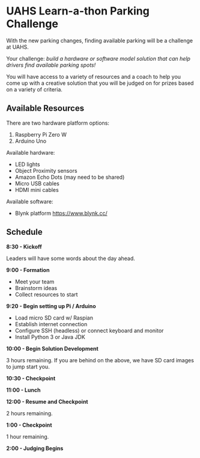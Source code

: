 # UAHS Learn-a-thon Parking Challenge

With the new parking changes, finding available parking will be a challenge at UAHS. 

Your challenge: *build a hardware or software model solution that can help drivers find available parking spots!*

You will have access to a variety of resources and a coach to help you come up with a creative solution that you will be judged on for prizes based on a variety of criteria. 

## Available Resources

There are two hardware platform options: 
1. Raspberry Pi Zero W
1. Arduino Uno

Available hardware: 
* LED lights
* Object Proximity sensors 
* Amazon Echo Dots (may need to be shared) 
* Micro USB cables
* HDMI mini cables

Available software: 
* Blynk platform https://www.blynk.cc/ 

## Schedule
**8:30 - Kickoff**

Leaders will have some words about the day ahead. 

**9:00 - Formation**
* Meet your team
* Brainstorm ideas
* Collect resources to start

**9:20 - Begin setting up Pi / Arduino**
* Load micro SD card w/ Raspian
* Establish internet connection
* Configure SSH (headless) or connect keyboard and monitor
* Install Python 3 or Java JDK

**10:00 - Begin Solution Development**

3 hours remaining. If you are behind on the above, we have SD card images to jump start you. 

**10:30 - Checkpoint** 

**11:00 - Lunch**

**12:00 - Resume and Checkpoint**

2 hours remaining. 

**1:00 - Checkpoint**

1 hour remaining. 

**2:00 - Judging Begins**
